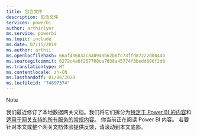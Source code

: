 ```yaml
---
title: 包含文件
description: 包含文件
services: powerbi
author: arthiriyer
ms.service: powerbi
ms.topic: include
ms.date: 07/15/2019
ms.author: arthii
ms.openlocfilehash: 66af436832c8a0948b62b6fc73ffd87222d0444b
ms.sourcegitcommit: 6272c4a0f267708ca7d38a45774f3bedd680f2d6
ms.translationtype: HT
ms.contentlocale: zh-CN
ms.lasthandoff: 01/06/2020
ms.locfileid: "74697374"
---
```

> [!NOTE]
> 我们最近修订了本地数据网关文档。我们将它们拆分为[特定于 Power BI 的内容](/power-bi/service-gateway-onprem)和[适用于网关支持的所有服务的常规内容](/data-integration/gateway/service-gateway-onprem)。 你当前正在阅读 Power BI 内容。 若要针对本文或整个网关文档体验提供反馈，请滚动到本文底部。